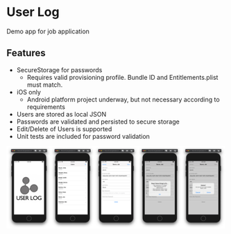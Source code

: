 # User Log
Demo app for job application

## Features
- SecureStorage for passwords
    - Requires valid provisioning profile. Bundle ID and Entitlements.plist must match.
- iOS only
    - Android platform project underway, but not necessary according to requirements
- Users are stored as local JSON
- Passwords are validated and persisted to secure storage
- Edit/Delete of Users is supported
- Unit tests are included for password validation

![screenshots](UserLog.jpg)
